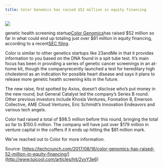 ```yaml
---
title: Color Genomics has raised $52 million in equity financing
---
```


![](http://img2.tuicool.com/vM73yuQ.jpg!web)

genetic health screening startup[Color Genomics](https://www.color.com/)has raised $52 million so far in what could end up totaling just over $81 million in equity financing, according to a recent[SEC filing](https://www.sec.gov/Archives/edgar/data/1683327/000168332717000001/xslFormDX01/primary_doc.xml).

Color is similar to other genetics startups like 23andMe in that it provides information to you based on the DNA found in a spit tube test. It’s main focus has been in providing a series of genetic cancer screenings in an at-home kit, though the companyrecently launched a test for hereditary high cholesterol as an indication for possible heart disease and says it plans to release more genetic health screening kits in the future.

The new raise, first spotted by Axios, doesn’t disclose who’s put money in the new round, but General Catalyst led the company’s Series B round. Other previous investors include Khosla Ventures, Formation 8, Emerson Collective, AME Cloud Ventures, Eric Schmidt’s Innovation Endeavors and various tech angels.

Color had raised a total of $98.5 million before this round, bringing the total so far to $150.5 million. The company will have just over $179 million in venture capital in the coffers if it ends up hitting the $81 million mark.

We’ve reached out to Color for more information.



Source:  [https://techcrunch.com/2017/08/16/color-genomics-has-raised-52-million-in-equity-financing/](http://www.tuicool.com/articles/hit/2yyY3e6)

